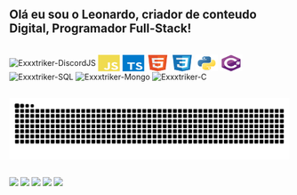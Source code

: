 ## Olá eu sou o Leonardo, criador de conteudo Digital, Programador Full-Stack!
<div style="display: inline_block"><br>
  <img align="center" alt="Exxxtriker-DiscordJS" height="30" width="40" src="https://cdn.jsdelivr.net/gh/devicons/devicon@latest/icons/discordjs/discordjs-plain.svg">
  <img align="center" alt="Exxxtriker-Js" height="30" width="40" src="https://raw.githubusercontent.com/devicons/devicon/master/icons/javascript/javascript-plain.svg">
  <img align="center" alt="Exxxtriker-Ts" height="30" width="40" src="https://raw.githubusercontent.com/devicons/devicon/master/icons/typescript/typescript-plain.svg">
  <img align="center" alt="Exxxtriker-HTML" height="30" width="40" src="https://raw.githubusercontent.com/devicons/devicon/master/icons/html5/html5-original.svg">
  <img align="center" alt="Exxxtriker-CSS" height="30" width="40" src="https://raw.githubusercontent.com/devicons/devicon/master/icons/css3/css3-original.svg">
  <img align="center" alt="Exxxtriker-Python" height="30" width="40" src="https://raw.githubusercontent.com/devicons/devicon/master/icons/python/python-original.svg">
  <img align="center" alt="Exxxtriker-Csharp" height="30" width="40" src="https://raw.githubusercontent.com/devicons/devicon/master/icons/csharp/csharp-original.svg">
  <img align="center" alt="Exxxtriker-SQL" height="30" width="40" src="https://cdn.jsdelivr.net/gh/devicons/devicon@latest/icons/azuresqldatabase/azuresqldatabase-original.svg">
  <img align="center" alt="Exxxtriker-Mongo" height="30" width="40" src="https://cdn.jsdelivr.net/gh/devicons/devicon@latest/icons/mongodb/mongodb-original-wordmark.svg">
  <img align="center" alt="Exxxtriker-C" height="30" width="40" src="https://cdn.jsdelivr.net/gh/devicons/devicon@latest/icons/c/c-original.svg">
</div>

  ##

 <picture>
  <source media="(prefers-color-scheme: dark)" srcset="https://raw.githubusercontent.com/Exxxtriker/Exxxtriker/output/github-contribution-grid-snake-dark.svg">
  <source media="(prefers-color-scheme: light)" srcset="https://raw.githubusercontent.com/Exxxtriker/Exxxtriker/output/github-contribution-grid-snake.svg">
  <img alt="github contribution grid snake animation" src="https://raw.githubusercontent.com/Exxxtriker/Exxxtriker/output/github-contribution-grid-snake.svg">
 </picture>

  ##

<div> 
  <a href="https://www.youtube.com/channel/UC0VQrN4Y8Fo4_-fV_HLJaQw" target="_blank"><img src="https://img.shields.io/badge/YouTube-FF0000?style=for-the-badge&logo=youtube&logoColor=white" target="_blank"></a>
  <a href="https://www.instagram.com/exxtriker/" target="_blank"><img src="https://img.shields.io/badge/-Instagram-%23E4405F?style=for-the-badge&logo=instagram&logoColor=white" target="_blank"></a>
 	<a href="https://www.twitch.tv/exxxtriker_" target="_blank"><img src="https://img.shields.io/badge/Twitch-9146FF?style=for-the-badge&logo=twitch&logoColor=white" target="_blank"></a>
  <a href="https://discord.com/channels/@me/335012394226941966" target="_blank"><img src="https://img.shields.io/badge/Discord-7289DA?style=for-the-badge&logo=discord&logoColor=white" target="_blank"></a> 
  <a href = "exxtriker@outlook.com"><img src="https://img.shields.io/badge/-Gmail-%23333?style=for-the-badge&logo=gmail&logoColor=white" target="_blank"></a>
</div>

